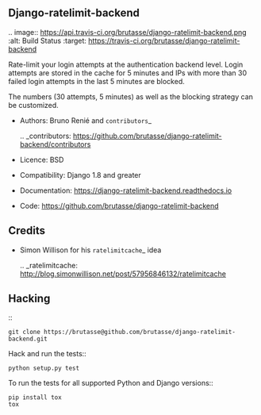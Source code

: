 Django-ratelimit-backend
------------------------

.. image:: https://api.travis-ci.org/brutasse/django-ratelimit-backend.png
   :alt: Build Status
   :target: https://travis-ci.org/brutasse/django-ratelimit-backend

Rate-limit your login attempts at the authentication backend level. Login
attempts are stored in the cache for 5 minutes and IPs with more than 30
failed login attempts in the last 5 minutes are blocked.

The numbers (30 attempts, 5 minutes) as well as the blocking strategy can be
customized.

* Authors: Bruno Renié and `contributors`_

  .. _contributors: https://github.com/brutasse/django-ratelimit-backend/contributors

* Licence: BSD

* Compatibility: Django 1.8 and greater

* Documentation: https://django-ratelimit-backend.readthedocs.io

* Code: https://github.com/brutasse/django-ratelimit-backend

Credits
-------

* Simon Willison for his `ratelimitcache`_ idea

  .. _ratelimitcache: http://blog.simonwillison.net/post/57956846132/ratelimitcache

Hacking
-------

::

    git clone https://brutasse@github.com/brutasse/django-ratelimit-backend.git

Hack and run the tests::

    python setup.py test

To run the tests for all supported Python and Django versions::

    pip install tox
    tox
